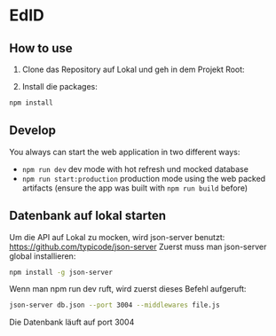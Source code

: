 # EdID

## How to use

1) Clone das Repository auf Lokal und geh in dem Projekt Root:

<!-- #default-branch-switch -->

2) Install die packages:

```sh
npm install
```


## Develop
You always can start the web application in two different ways:
 - ```npm run dev``` dev mode with hot refresh und mocked database
 - ```npm run start:production``` production mode using the web packed artifacts (ensure the app was built with ```npm run build``` before)


## Datenbank auf lokal starten

Um die API auf Lokal zu mocken, wird json-server benutzt: https://github.com/typicode/json-server
Zuerst muss man json-server global installieren:

```sh
npm install -g json-server
```

Wenn man npm run dev ruft, wird zuerst dieses Befehl aufgeruft:

```sh
json-server db.json --port 3004 --middlewares file.js
```

Die Datenbank läuft auf port 3004

